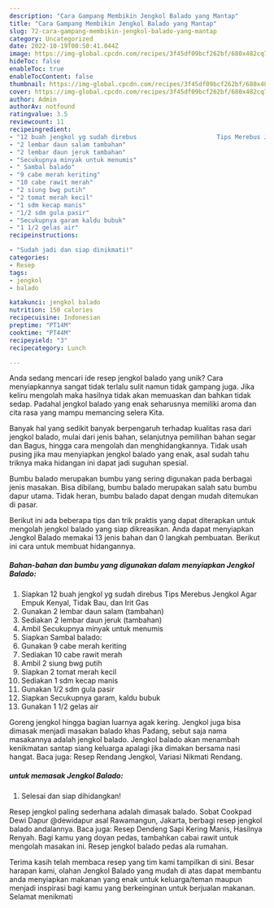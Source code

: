 ```yaml
---
description: "Cara Gampang Membikin Jengkol Balado yang Mantap"
title: "Cara Gampang Membikin Jengkol Balado yang Mantap"
slug: 72-cara-gampang-membikin-jengkol-balado-yang-mantap
category: Uncategorized
date: 2022-10-19T00:50:41.044Z
image: https://img-global.cpcdn.com/recipes/3f45df09bcf262bf/680x482cq70/jengkol-balado-foto-resep-utama.jpg
hideToc: false
enableToc: true
enableTocContent: false
thumbnail: https://img-global.cpcdn.com/recipes/3f45df09bcf262bf/680x482cq70/jengkol-balado-foto-resep-utama.jpg
cover: https://img-global.cpcdn.com/recipes/3f45df09bcf262bf/680x482cq70/jengkol-balado-foto-resep-utama.jpg
author: Admin
authorAv: notfound
ratingvalue: 3.5
reviewcount: 11
recipeingredient:
- "12 buah jengkol yg sudah direbus                      Tips Merebus Jengkol Agar Empuk Kenyal Tidak Bau dan Irit Gas"
- "2 lembar daun salam tambahan"
- "2 lembar daun jeruk tambahan"
- "Secukupnya minyak untuk menumis"
- " Sambal balado"
- "9 cabe merah keriting"
- "10 cabe rawit merah"
- "2 siung bwg putih"
- "2 tomat merah kecil"
- "1 sdm kecap manis"
- "1/2 sdm gula pasir"
- "Secukupnya garam kaldu bubuk"
- "1 1/2 gelas air"
recipeinstructions:

- "Sudah jadi dan siap dinikmati!"
categories:
- Resep
tags:
- jengkol
- balado

katakunci: jengkol balado 
nutrition: 150 calories
recipecuisine: Indonesian
preptime: "PT14M"
cooktime: "PT44M"
recipeyield: "3"
recipecategory: Lunch

---
```





Anda sedang mencari ide resep jengkol balado yang unik? Cara menyiapkannya sangat tidak terlalu sulit namun tidak gampang juga. Jika keliru mengolah maka hasilnya tidak akan memuaskan dan bahkan tidak sedap. Padahal jengkol balado yang enak seharusnya memiliki aroma dan cita rasa yang mampu memancing selera Kita.





Banyak hal yang sedikit banyak berpengaruh terhadap kualitas rasa dari jengkol balado, mulai dari jenis bahan, selanjutnya pemilihan bahan segar dan Bagus, hingga cara mengolah dan menghidangkannya. Tidak usah pusing jika mau menyiapkan jengkol balado yang enak,      asal sudah tahu triknya maka hidangan ini dapat jadi suguhan spesial.














Bumbu balado merupakan bumbu yang sering digunakan pada berbagai jenis masakan. Bisa dibilang, bumbu balado merupakan salah satu bumbu dapur utama. Tidak heran, bumbu balado dapat dengan mudah ditemukan di pasar.






Berikut ini ada beberapa tips dan trik praktis yang dapat diterapkan untuk mengolah jengkol balado yang siap dikreasikan. Anda dapat menyiapkan Jengkol Balado memakai 13 jenis bahan dan 0 langkah pembuatan. Berikut ini cara untuk membuat hidangannya.

<!--inarticleads1-->

##### Bahan-bahan dan bumbu yang digunakan dalam menyiapkan Jengkol Balado:

1. Siapkan 12 buah jengkol yg sudah direbus                      Tips Merebus Jengkol Agar Empuk Kenyal, Tidak Bau, dan Irit Gas
1. Gunakan 2 lembar daun salam (tambahan)
1. Sediakan 2 lembar daun jeruk (tambahan)
1. Ambil Secukupnya minyak untuk menumis
1. Siapkan  Sambal balado:
1. Gunakan 9 cabe merah keriting
1. Sediakan 10 cabe rawit merah
1. Ambil 2 siung bwg putih
1. Siapkan 2 tomat merah kecil
1. Sediakan 1 sdm kecap manis
1. Gunakan 1/2 sdm gula pasir
1. Siapkan Secukupnya garam, kaldu bubuk
1. Gunakan 1 1/2 gelas air


Goreng jengkol hingga bagian luarnya agak kering. Jengkol juga bisa dimasak menjadi masakan balado khas Padang, sebut saja nama masakannya adalah jengkol balado. Jengkol balado akan menambah kenikmatan santap siang keluarga apalagi jika dimakan bersama nasi hangat. Baca juga: Resep Rendang Jengkol, Variasi Nikmati Rendang. 

<!--inarticleads2-->

#####  untuk memasak Jengkol Balado:


1. Selesai dan siap dihidangkan!

Resep jengkol paling sederhana adalah dimasak balado. Sobat Cookpad Dewi Dapur @dewidapur asal Rawamangun, Jakarta, berbagi resep jengkol balado andalannya. Baca juga: Resep Dendeng Sapi Kering Manis, Hasilnya Renyah. Bagi kamu yang doyan pedas, tambahkan cabai rawit untuk mengolah masakan ini. Resep jengkol balado pedas ala rumahan. 

Terima kasih telah membaca resep yang tim kami tampilkan di sini. Besar harapan kami, olahan Jengkol Balado yang mudah di atas dapat membantu anda menyiapkan makanan yang enak untuk keluarga/teman maupun menjadi inspirasi bagi kamu yang berkeinginan untuk berjualan makanan. Selamat menikmati
